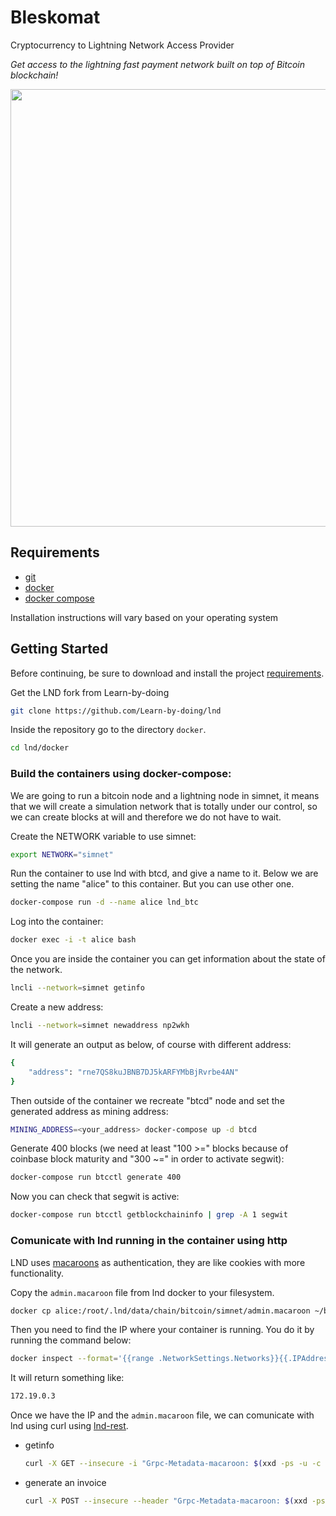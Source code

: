 # Bleskomat

Cryptocurrency to Lightning Network Access Provider

_Get access to the lightning fast payment network built on top of Bitcoin blockchain!_

<img src="images/diagram/diagram.png" width="700">

## Requirements

- [git](https://git-scm.com/)
- [docker](https://docs.docker.com/install/)
- [docker compose](https://docs.docker.com/compose/install/)

Installation instructions will vary based on your operating system

## Getting Started

Before continuing, be sure to download and install the project [requirements](#requirements).

Get the LND fork from Learn-by-doing

```bash
git clone https://github.com/Learn-by-doing/lnd
```

Inside the repository go to the directory `docker`.

```bash
cd lnd/docker
```

### Build the containers using docker-compose:

We are going to run a bitcoin node and a lightning node in simnet, it means that we will create a simulation network that is totally under our control, so we can create blocks at will and therefore we do not have to wait.

Create the NETWORK variable to use simnet:

```bash
export NETWORK="simnet"
```

Run the container to use lnd with btcd, and give a name to it. Below we are setting the name "alice" to this container. But you can use other one.

```bash
docker-compose run -d --name alice lnd_btc
```

Log into the container:

```bash
docker exec -i -t alice bash
```

Once you are inside the container you can get information about the state of the network.

```bash
lncli --network=simnet getinfo
```

Create a new address:

```bash
lncli --network=simnet newaddress np2wkh
```

It will generate an output as below, of course with different address:

```bash
{
    "address": "rne7QS8kuJBNB7DJ5kARFYMbBjRvrbe4AN"
}
```

Then outside of the container we recreate "btcd" node and set the generated address as mining address:

```bash
MINING_ADDRESS=<your_address> docker-compose up -d btcd
```

Generate 400 blocks (we need at least "100 >=" blocks because of coinbase block maturity and "300 ~=" in order to activate segwit):

```bash
docker-compose run btcctl generate 400
```

Now you can check that segwit is active:

```bash
docker-compose run btcctl getblockchaininfo | grep -A 1 segwit
```

### Comunicate with lnd running in the container using http

LND uses [macaroons](https://github.com/lightningnetwork/lnd/blob/master/docs/macaroons.md) as authentication, they are like cookies with more functionality.

Copy the `admin.macaroon` file from lnd docker to your filesystem.

```bash
docker cp alice:/root/.lnd/data/chain/bitcoin/simnet/admin.macaroon ~/bleskomat
```

Then you need to find the IP where your container is running. You do it by running the command below:

```bash
docker inspect --format='{{range .NetworkSettings.Networks}}{{.IPAddress}}{{end}}' alice
```

It will return something like:

```bash
172.19.0.3
```

Once we have the IP and the `admin.macaroon` file, we can comunicate with lnd using curl using [lnd-rest](https://api.lightning.community/rest/index.html#lnd-rest-api-reference).

- getinfo

  ```bash
  curl -X GET --insecure -i "Grpc-Metadata-macaroon: $(xxd -ps -u -c 1000 ~/Desktop/admin.macaroon)" https://172.19.0.3:8001/v1/getinfo
  ```

- generate an invoice

  ```bash
  curl -X POST --insecure --header "Grpc-Metadata-macaroon: $(xxd -ps -u -c 1000 ~/Desktop/admin.macaroon)" --data '{"expiry":"144","value":"1000"}' https://172.19.0.3:8001/v1/invoices
  ```
